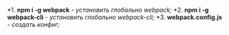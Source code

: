 *1. **npm i -g webpack** - *установить глобально webpack;*
*2. **npm i -g webpack-cli** - *установить глобально webpack-cli;*
*3. **webpack.config.js** - *создать конфиг;*
